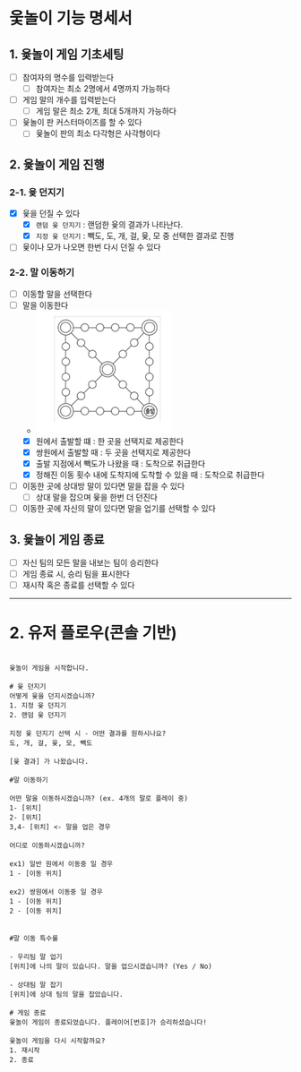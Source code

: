 # 웇놀이 기능 명세서

## 1. 윷놀이 게임 기초세팅
- [ ] 참여자의 명수를 입력받는다
  - [ ] 참여자는 최소 2명에서 4명까지 가능하다
- [ ] 게임 말의 개수를 입력받는다
  - [ ] 게임 말은 최소 2개, 최대 5개까지 가능하다
- [ ] 윷놀이 판 커스터마이즈를 할 수 있다
  - [ ] 윷놀이 판의 최소 다각형은 사각형이다

## 2. 윷놀이 게임 진행

### 2-1. 윷 던지기
- [x] 윷을 던질 수 있다
  - [x] `랜덤 윷 던지기` : 랜덤한 윷의 결과가 나타난다.
  - [x] `지정 윷 던지기` : 빽도, 도, 개, 걸, 윷, 모 중 선택한 결과로 진행

- [ ] 윷이나 모가 나오면 한번 다시 던질 수 있다

### 2-2. 말 이동하기
- [ ] 이동할 말을 선택한다
- [ ] 말을 이동한다
  - ![yutnoriEx.png](yutnoriEx.png)
  - [x] 원에서 출발할 떄 : 한 곳을 선택지로 제공한다
  - [x] 쌍원에서 출발할 때 : 두 곳을 선택지로 제공한다
  - [x] 출발 지점에서 빽도가 나왔을 때 : 도착으로 취급한다
  - [x] 정해진 이동 횟수 내에 도착지에 도착할 수 있을 때 : 도착으로 취급한다
- [ ] 이동한 곳에 상대방 말이 있다면 말을 잡을 수 있다
  - [ ] 상대 말을 잡으며 윷을 한번 더 던진다
- [ ] 이동한 곳에 자신의 말이 있다면 말을 업기를 선택할 수 있다 

## 3. 윷놀이 게임 종료
- [ ] 자신 팀의 모든 말을 내보는 팀이 승리한다
- [ ] 게임 종료 시, 승리 팀을 표시한다
- [ ] 재시작 혹은 종료를 선택할 수 있다

---

# 2. 유저 플로우(콘솔 기반)


```text

윷놀이 게임을 시작합니다.

# 윷 던지기
어떻게 윷을 던지시겠습니까?
1. 지정 윷 던지기
2. 랜덤 윷 던지기

지정 윷 던지기 선택 시 - 어떤 결과를 원하시나요?
도, 개, 걸, 윷, 모, 빽도

[윷 결과] 가 나왔습니다.

#말 이동하기

어떤 말을 이동하시겠습니까? (ex. 4개의 말로 플레이 중)
1- [위치]
2- [위치]
3,4- [위치] <- 말을 업은 경우

어디로 이동하시겠습니까?

ex1) 일반 원에서 이동중 일 경우
1 - [이동 위치]

ex2) 쌍원에서 이동중 일 경우
1 - [이동 위치]
2 - [이동 위치]


#말 이동 특수룰

- 우리팀 말 업기
[위치]에 나의 말이 있습니다. 말을 업으시겠습니까? (Yes / No)

- 상대팀 말 잡기
[위치]에 상대 팀의 말을 잡았습니다.

# 게임 종료
윷놀이 게임이 종료되었습니다. 플레이어[번호]가 승리하셨습니다!

윷놀이 게임을 다시 시작할까요?
1. 재시작
2. 종료
```

